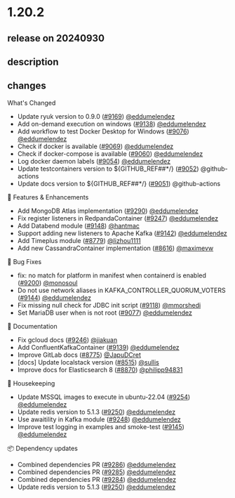 # 1.20.2

## release on 20240930
## description
## changes
What's Changed

* Update ryuk version to 0.9.0 (<a class="issue-link js-issue-link" data-error-text="Failed to load title" data-id="2490355391" data-permission-text="Title is private" data-url="https://github.com/testcontainers/testcontainers-java/issues/9169" data-hovercard-type="pull_request" data-hovercard-url="/testcontainers/testcontainers-java/pull/9169/hovercard" href="https://github.com/testcontainers/testcontainers-java/pull/9169">#9169</a>) <a class="user-mention notranslate" data-hovercard-type="user" data-hovercard-url="/users/eddumelendez/hovercard" data-octo-click="hovercard-link-click" data-octo-dimensions="link_type:self" href="https://github.com/eddumelendez">@eddumelendez</a>
* Add on-demand execution on windows (<a class="issue-link js-issue-link" data-error-text="Failed to load title" data-id="2478890702" data-permission-text="Title is private" data-url="https://github.com/testcontainers/testcontainers-java/issues/9138" data-hovercard-type="pull_request" data-hovercard-url="/testcontainers/testcontainers-java/pull/9138/hovercard" href="https://github.com/testcontainers/testcontainers-java/pull/9138">#9138</a>) <a class="user-mention notranslate" data-hovercard-type="user" data-hovercard-url="/users/eddumelendez/hovercard" data-octo-click="hovercard-link-click" data-octo-dimensions="link_type:self" href="https://github.com/eddumelendez">@eddumelendez</a>
* Add workflow to test Docker Desktop for Windows (<a class="issue-link js-issue-link" data-error-text="Failed to load title" data-id="2461348708" data-permission-text="Title is private" data-url="https://github.com/testcontainers/testcontainers-java/issues/9076" data-hovercard-type="pull_request" data-hovercard-url="/testcontainers/testcontainers-java/pull/9076/hovercard" href="https://github.com/testcontainers/testcontainers-java/pull/9076">#9076</a>) <a class="user-mention notranslate" data-hovercard-type="user" data-hovercard-url="/users/eddumelendez/hovercard" data-octo-click="hovercard-link-click" data-octo-dimensions="link_type:self" href="https://github.com/eddumelendez">@eddumelendez</a>
* Check if docker is available (<a class="issue-link js-issue-link" data-error-text="Failed to load title" data-id="2451115325" data-permission-text="Title is private" data-url="https://github.com/testcontainers/testcontainers-java/issues/9069" data-hovercard-type="pull_request" data-hovercard-url="/testcontainers/testcontainers-java/pull/9069/hovercard" href="https://github.com/testcontainers/testcontainers-java/pull/9069">#9069</a>) <a class="user-mention notranslate" data-hovercard-type="user" data-hovercard-url="/users/eddumelendez/hovercard" data-octo-click="hovercard-link-click" data-octo-dimensions="link_type:self" href="https://github.com/eddumelendez">@eddumelendez</a>
* Check if docker-compose is available (<a class="issue-link js-issue-link" data-error-text="Failed to load title" data-id="2449308047" data-permission-text="Title is private" data-url="https://github.com/testcontainers/testcontainers-java/issues/9060" data-hovercard-type="pull_request" data-hovercard-url="/testcontainers/testcontainers-java/pull/9060/hovercard" href="https://github.com/testcontainers/testcontainers-java/pull/9060">#9060</a>) <a class="user-mention notranslate" data-hovercard-type="user" data-hovercard-url="/users/eddumelendez/hovercard" data-octo-click="hovercard-link-click" data-octo-dimensions="link_type:self" href="https://github.com/eddumelendez">@eddumelendez</a>
* Log docker daemon labels (<a class="issue-link js-issue-link" data-error-text="Failed to load title" data-id="2443495739" data-permission-text="Title is private" data-url="https://github.com/testcontainers/testcontainers-java/issues/9054" data-hovercard-type="pull_request" data-hovercard-url="/testcontainers/testcontainers-java/pull/9054/hovercard" href="https://github.com/testcontainers/testcontainers-java/pull/9054">#9054</a>) <a class="user-mention notranslate" data-hovercard-type="user" data-hovercard-url="/users/eddumelendez/hovercard" data-octo-click="hovercard-link-click" data-octo-dimensions="link_type:self" href="https://github.com/eddumelendez">@eddumelendez</a>
* Update testcontainers version to ${GITHUB_REF##*/} (<a class="issue-link js-issue-link" data-error-text="Failed to load title" data-id="2440303709" data-permission-text="Title is private" data-url="https://github.com/testcontainers/testcontainers-java/issues/9052" data-hovercard-type="pull_request" data-hovercard-url="/testcontainers/testcontainers-java/pull/9052/hovercard" href="https://github.com/testcontainers/testcontainers-java/pull/9052">#9052</a>) @github-actions
* Update docs version to ${GITHUB_REF##*/} (<a class="issue-link js-issue-link" data-error-text="Failed to load title" data-id="2440303618" data-permission-text="Title is private" data-url="https://github.com/testcontainers/testcontainers-java/issues/9051" data-hovercard-type="pull_request" data-hovercard-url="/testcontainers/testcontainers-java/pull/9051/hovercard" href="https://github.com/testcontainers/testcontainers-java/pull/9051">#9051</a>) @github-actions

🚀 Features & Enhancements

* Add MongoDB Atlas implementation (<a class="issue-link js-issue-link" data-error-text="Failed to load title" data-id="2557664350" data-permission-text="Title is private" data-url="https://github.com/testcontainers/testcontainers-java/issues/9290" data-hovercard-type="pull_request" data-hovercard-url="/testcontainers/testcontainers-java/pull/9290/hovercard" href="https://github.com/testcontainers/testcontainers-java/pull/9290">#9290</a>) <a class="user-mention notranslate" data-hovercard-type="user" data-hovercard-url="/users/eddumelendez/hovercard" data-octo-click="hovercard-link-click" data-octo-dimensions="link_type:self" href="https://github.com/eddumelendez">@eddumelendez</a>
* Fix register listeners in RedpandaContainer (<a class="issue-link js-issue-link" data-error-text="Failed to load title" data-id="2536734703" data-permission-text="Title is private" data-url="https://github.com/testcontainers/testcontainers-java/issues/9247" data-hovercard-type="pull_request" data-hovercard-url="/testcontainers/testcontainers-java/pull/9247/hovercard" href="https://github.com/testcontainers/testcontainers-java/pull/9247">#9247</a>) <a class="user-mention notranslate" data-hovercard-type="user" data-hovercard-url="/users/eddumelendez/hovercard" data-octo-click="hovercard-link-click" data-octo-dimensions="link_type:self" href="https://github.com/eddumelendez">@eddumelendez</a>
* Add Databend module (<a class="issue-link js-issue-link" data-error-text="Failed to load title" data-id="2486147473" data-permission-text="Title is private" data-url="https://github.com/testcontainers/testcontainers-java/issues/9148" data-hovercard-type="pull_request" data-hovercard-url="/testcontainers/testcontainers-java/pull/9148/hovercard" href="https://github.com/testcontainers/testcontainers-java/pull/9148">#9148</a>) <a class="user-mention notranslate" data-hovercard-type="user" data-hovercard-url="/users/hantmac/hovercard" data-octo-click="hovercard-link-click" data-octo-dimensions="link_type:self" href="https://github.com/hantmac">@hantmac</a>
* Support adding new listeners to Apache Kafka (<a class="issue-link js-issue-link" data-error-text="Failed to load title" data-id="2484064820" data-permission-text="Title is private" data-url="https://github.com/testcontainers/testcontainers-java/issues/9142" data-hovercard-type="pull_request" data-hovercard-url="/testcontainers/testcontainers-java/pull/9142/hovercard" href="https://github.com/testcontainers/testcontainers-java/pull/9142">#9142</a>) <a class="user-mention notranslate" data-hovercard-type="user" data-hovercard-url="/users/eddumelendez/hovercard" data-octo-click="hovercard-link-click" data-octo-dimensions="link_type:self" href="https://github.com/eddumelendez">@eddumelendez</a>
* Add Timeplus module (<a class="issue-link js-issue-link" data-error-text="Failed to load title" data-id="2352989921" data-permission-text="Title is private" data-url="https://github.com/testcontainers/testcontainers-java/issues/8779" data-hovercard-type="pull_request" data-hovercard-url="/testcontainers/testcontainers-java/pull/8779/hovercard" href="https://github.com/testcontainers/testcontainers-java/pull/8779">#8779</a>) <a class="user-mention notranslate" data-hovercard-type="user" data-hovercard-url="/users/lizhou1111/hovercard" data-octo-click="hovercard-link-click" data-octo-dimensions="link_type:self" href="https://github.com/lizhou1111">@lizhou1111</a>
* Add new CassandraContainer implementation (<a class="issue-link js-issue-link" data-error-text="Failed to load title" data-id="2291385927" data-permission-text="Title is private" data-url="https://github.com/testcontainers/testcontainers-java/issues/8616" data-hovercard-type="pull_request" data-hovercard-url="/testcontainers/testcontainers-java/pull/8616/hovercard" href="https://github.com/testcontainers/testcontainers-java/pull/8616">#8616</a>) <a class="user-mention notranslate" data-hovercard-type="user" data-hovercard-url="/users/maximevw/hovercard" data-octo-click="hovercard-link-click" data-octo-dimensions="link_type:self" href="https://github.com/maximevw">@maximevw</a>

🐛 Bug Fixes

* fix: no match for platform in manifest when containerd is enabled (<a class="issue-link js-issue-link" data-error-text="Failed to load title" data-id="2514144334" data-permission-text="Title is private" data-url="https://github.com/testcontainers/testcontainers-java/issues/9200" data-hovercard-type="pull_request" data-hovercard-url="/testcontainers/testcontainers-java/pull/9200/hovercard" href="https://github.com/testcontainers/testcontainers-java/pull/9200">#9200</a>) <a class="user-mention notranslate" data-hovercard-type="user" data-hovercard-url="/users/monosoul/hovercard" data-octo-click="hovercard-link-click" data-octo-dimensions="link_type:self" href="https://github.com/monosoul">@monosoul</a>
* Do not use network aliases in KAFKA_CONTROLLER_QUORUM_VOTERS (<a class="issue-link js-issue-link" data-error-text="Failed to load title" data-id="2484080810" data-permission-text="Title is private" data-url="https://github.com/testcontainers/testcontainers-java/issues/9144" data-hovercard-type="pull_request" data-hovercard-url="/testcontainers/testcontainers-java/pull/9144/hovercard" href="https://github.com/testcontainers/testcontainers-java/pull/9144">#9144</a>) <a class="user-mention notranslate" data-hovercard-type="user" data-hovercard-url="/users/eddumelendez/hovercard" data-octo-click="hovercard-link-click" data-octo-dimensions="link_type:self" href="https://github.com/eddumelendez">@eddumelendez</a>
* Fix missing null check for JDBC init script (<a class="issue-link js-issue-link" data-error-text="Failed to load title" data-id="2467641216" data-permission-text="Title is private" data-url="https://github.com/testcontainers/testcontainers-java/issues/9118" data-hovercard-type="pull_request" data-hovercard-url="/testcontainers/testcontainers-java/pull/9118/hovercard" href="https://github.com/testcontainers/testcontainers-java/pull/9118">#9118</a>) <a class="user-mention notranslate" data-hovercard-type="user" data-hovercard-url="/users/mmorshedi/hovercard" data-octo-click="hovercard-link-click" data-octo-dimensions="link_type:self" href="https://github.com/mmorshedi">@mmorshedi</a>
* Set MariaDB user when is not root (<a class="issue-link js-issue-link" data-error-text="Failed to load title" data-id="2461854090" data-permission-text="Title is private" data-url="https://github.com/testcontainers/testcontainers-java/issues/9077" data-hovercard-type="pull_request" data-hovercard-url="/testcontainers/testcontainers-java/pull/9077/hovercard" href="https://github.com/testcontainers/testcontainers-java/pull/9077">#9077</a>) <a class="user-mention notranslate" data-hovercard-type="user" data-hovercard-url="/users/eddumelendez/hovercard" data-octo-click="hovercard-link-click" data-octo-dimensions="link_type:self" href="https://github.com/eddumelendez">@eddumelendez</a>

📖 Documentation

* Fix gcloud docs (<a class="issue-link js-issue-link" data-error-text="Failed to load title" data-id="2536020497" data-permission-text="Title is private" data-url="https://github.com/testcontainers/testcontainers-java/issues/9246" data-hovercard-type="pull_request" data-hovercard-url="/testcontainers/testcontainers-java/pull/9246/hovercard" href="https://github.com/testcontainers/testcontainers-java/pull/9246">#9246</a>) <a class="user-mention notranslate" data-hovercard-type="user" data-hovercard-url="/users/jiakuan/hovercard" data-octo-click="hovercard-link-click" data-octo-dimensions="link_type:self" href="https://github.com/jiakuan">@jiakuan</a>
* Add ConfluentKafkaContainer (<a class="issue-link js-issue-link" data-error-text="Failed to load title" data-id="2479641237" data-permission-text="Title is private" data-url="https://github.com/testcontainers/testcontainers-java/issues/9139" data-hovercard-type="pull_request" data-hovercard-url="/testcontainers/testcontainers-java/pull/9139/hovercard" href="https://github.com/testcontainers/testcontainers-java/pull/9139">#9139</a>) <a class="user-mention notranslate" data-hovercard-type="user" data-hovercard-url="/users/eddumelendez/hovercard" data-octo-click="hovercard-link-click" data-octo-dimensions="link_type:self" href="https://github.com/eddumelendez">@eddumelendez</a>
* Improve GitLab docs (<a class="issue-link js-issue-link" data-error-text="Failed to load title" data-id="2348883247" data-permission-text="Title is private" data-url="https://github.com/testcontainers/testcontainers-java/issues/8775" data-hovercard-type="pull_request" data-hovercard-url="/testcontainers/testcontainers-java/pull/8775/hovercard" href="https://github.com/testcontainers/testcontainers-java/pull/8775">#8775</a>) <a class="user-mention notranslate" data-hovercard-type="user" data-hovercard-url="/users/JapuDCret/hovercard" data-octo-click="hovercard-link-click" data-octo-dimensions="link_type:self" href="https://github.com/JapuDCret">@JapuDCret</a>
* [docs] Update localstack version (<a class="issue-link js-issue-link" data-error-text="Failed to load title" data-id="2229834576" data-permission-text="Title is private" data-url="https://github.com/testcontainers/testcontainers-java/issues/8515" data-hovercard-type="pull_request" data-hovercard-url="/testcontainers/testcontainers-java/pull/8515/hovercard" href="https://github.com/testcontainers/testcontainers-java/pull/8515">#8515</a>) <a class="user-mention notranslate" data-hovercard-type="user" data-hovercard-url="/users/sullis/hovercard" data-octo-click="hovercard-link-click" data-octo-dimensions="link_type:self" href="https://github.com/sullis">@sullis</a>
* Improve docs for Elasticsearch 8 (<a class="issue-link js-issue-link" data-error-text="Failed to load title" data-id="2400753135" data-permission-text="Title is private" data-url="https://github.com/testcontainers/testcontainers-java/issues/8870" data-hovercard-type="pull_request" data-hovercard-url="/testcontainers/testcontainers-java/pull/8870/hovercard" href="https://github.com/testcontainers/testcontainers-java/pull/8870">#8870</a>) <a class="user-mention notranslate" data-hovercard-type="user" data-hovercard-url="/users/philipp94831/hovercard" data-octo-click="hovercard-link-click" data-octo-dimensions="link_type:self" href="https://github.com/philipp94831">@philipp94831</a>

🧹 Housekeeping

* Update MSSQL images to execute in ubuntu-22.04 (<a class="issue-link js-issue-link" data-error-text="Failed to load title" data-id="2537488226" data-permission-text="Title is private" data-url="https://github.com/testcontainers/testcontainers-java/issues/9254" data-hovercard-type="pull_request" data-hovercard-url="/testcontainers/testcontainers-java/pull/9254/hovercard" href="https://github.com/testcontainers/testcontainers-java/pull/9254">#9254</a>) <a class="user-mention notranslate" data-hovercard-type="user" data-hovercard-url="/users/eddumelendez/hovercard" data-octo-click="hovercard-link-click" data-octo-dimensions="link_type:self" href="https://github.com/eddumelendez">@eddumelendez</a>
* Update redis version to 5.1.3 (<a class="issue-link js-issue-link" data-error-text="Failed to load title" data-id="2536974294" data-permission-text="Title is private" data-url="https://github.com/testcontainers/testcontainers-java/issues/9250" data-hovercard-type="pull_request" data-hovercard-url="/testcontainers/testcontainers-java/pull/9250/hovercard" href="https://github.com/testcontainers/testcontainers-java/pull/9250">#9250</a>) <a class="user-mention notranslate" data-hovercard-type="user" data-hovercard-url="/users/eddumelendez/hovercard" data-octo-click="hovercard-link-click" data-octo-dimensions="link_type:self" href="https://github.com/eddumelendez">@eddumelendez</a>
* Use awaitility in Kafka module (<a class="issue-link js-issue-link" data-error-text="Failed to load title" data-id="2536792354" data-permission-text="Title is private" data-url="https://github.com/testcontainers/testcontainers-java/issues/9248" data-hovercard-type="pull_request" data-hovercard-url="/testcontainers/testcontainers-java/pull/9248/hovercard" href="https://github.com/testcontainers/testcontainers-java/pull/9248">#9248</a>) <a class="user-mention notranslate" data-hovercard-type="user" data-hovercard-url="/users/eddumelendez/hovercard" data-octo-click="hovercard-link-click" data-octo-dimensions="link_type:self" href="https://github.com/eddumelendez">@eddumelendez</a>
* Improve test logging in examples and smoke-test (<a class="issue-link js-issue-link" data-error-text="Failed to load title" data-id="2484083697" data-permission-text="Title is private" data-url="https://github.com/testcontainers/testcontainers-java/issues/9145" data-hovercard-type="pull_request" data-hovercard-url="/testcontainers/testcontainers-java/pull/9145/hovercard" href="https://github.com/testcontainers/testcontainers-java/pull/9145">#9145</a>) <a class="user-mention notranslate" data-hovercard-type="user" data-hovercard-url="/users/eddumelendez/hovercard" data-octo-click="hovercard-link-click" data-octo-dimensions="link_type:self" href="https://github.com/eddumelendez">@eddumelendez</a>

📦 Dependency updates

* Combined dependencies PR (<a class="issue-link js-issue-link" data-error-text="Failed to load title" data-id="2546339043" data-permission-text="Title is private" data-url="https://github.com/testcontainers/testcontainers-java/issues/9286" data-hovercard-type="pull_request" data-hovercard-url="/testcontainers/testcontainers-java/pull/9286/hovercard" href="https://github.com/testcontainers/testcontainers-java/pull/9286">#9286</a>) <a class="user-mention notranslate" data-hovercard-type="user" data-hovercard-url="/users/eddumelendez/hovercard" data-octo-click="hovercard-link-click" data-octo-dimensions="link_type:self" href="https://github.com/eddumelendez">@eddumelendez</a>
* Combined dependencies PR (<a class="issue-link js-issue-link" data-error-text="Failed to load title" data-id="2546137136" data-permission-text="Title is private" data-url="https://github.com/testcontainers/testcontainers-java/issues/9285" data-hovercard-type="pull_request" data-hovercard-url="/testcontainers/testcontainers-java/pull/9285/hovercard" href="https://github.com/testcontainers/testcontainers-java/pull/9285">#9285</a>) <a class="user-mention notranslate" data-hovercard-type="user" data-hovercard-url="/users/eddumelendez/hovercard" data-octo-click="hovercard-link-click" data-octo-dimensions="link_type:self" href="https://github.com/eddumelendez">@eddumelendez</a>
* Combined dependencies PR (<a class="issue-link js-issue-link" data-error-text="Failed to load title" data-id="2546060095" data-permission-text="Title is private" data-url="https://github.com/testcontainers/testcontainers-java/issues/9284" data-hovercard-type="pull_request" data-hovercard-url="/testcontainers/testcontainers-java/pull/9284/hovercard" href="https://github.com/testcontainers/testcontainers-java/pull/9284">#9284</a>) <a class="user-mention notranslate" data-hovercard-type="user" data-hovercard-url="/users/eddumelendez/hovercard" data-octo-click="hovercard-link-click" data-octo-dimensions="link_type:self" href="https://github.com/eddumelendez">@eddumelendez</a>
* Update redis version to 5.1.3 (<a class="issue-link js-issue-link" data-error-text="Failed to load title" data-id="2536974294" data-permission-text="Title is private" data-url="https://github.com/testcontainers/testcontainers-java/issues/9250" data-hovercard-type="pull_request" data-hovercard-url="/testcontainers/testcontainers-java/pull/9250/hovercard" href="https://github.com/testcontainers/testcontainers-java/pull/9250">#9250</a>) <a class="user-mention notranslate" data-hovercard-type="user" data-hovercard-url="/users/eddumelendez/hovercard" data-octo-click="hovercard-link-click" data-octo-dimensions="link_type:self" href="https://github.com/eddumelendez">@eddumelendez</a>

